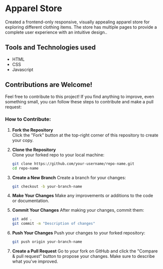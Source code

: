 # Apparel Store
Created a frontend-only responsive, visually appealing apparel store for exploring different clothing items. The store has multiple pages to provide a complete user experience with an intuitive design..<br/>

## Tools and Technologies used
  * HTML
  * CSS
  * Javascript
## Contributions are Welcome!
Feel free to contribute to this project! If you find anything to improve, even something small, you can follow these steps to contribute and make a pull request:

### How to Contribute:

1. **Fork the Repository**  
   Click the "Fork" button at the top-right corner of this repository to create your copy.

2. **Clone the Repository**  
   Clone your forked repo to your local machine:
   ```bash
   git clone https://github.com/your-username/repo-name.git
   cd repo-name
3. **Create a New Branch**
    Create a branch for your changes:
   ```bash
   git checkout -b your-branch-name
4. **Make Your Changes**
    Make any improvements or additions to the code or documentation.
5. **Commit Your Changes**
    After making your changes, commit them:
   ```bash
   git add .
   git commit -m "Description of changes"
6. **Push Your Changes**
    Push your changes to your forked repository:
   ```bash
   git push origin your-branch-name
7. **Create a Pull Request**
    Go to your fork on GitHub and click the "Compare & pull request" button to propose your changes. Make sure to describe what you've improved.
   

   

      


   



  
